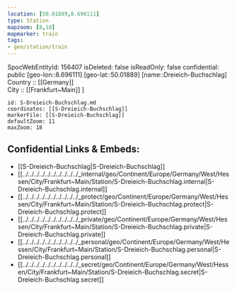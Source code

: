 ```yaml
---
location: [50.01889,8.696111] 
type: Station 
mapzoom: [8,18] 
mapmarker: train 
tags:
- geo/station/train
---
```

SpocWebEntityId: 156407
isDeleted: false
isReadOnly: false
confidential: public
[geo-lon::8.696111] 
[geo-lat::50.01889] 
[name::Dreieich-Buchschlag] 
Country :: [[Germany]]  
City :: [[Frankfurt~Main]] ] 


```leaflet
id: S-Dreieich-Buchschlag.md
coordinates: [[S-Dreieich-Buchschlag]] 
markerFile: [[S-Dreieich-Buchschlag]] 
defaultZoom: 11 
maxZoom: 18
```


## Confidential Links & Embeds: 
- [[S-Dreieich-Buchschlag|S-Dreieich-Buchschlag]] 
- [[../../../../../../../../../../_internal/geo/Continent/Europe/Germany/West/Hessen/City/Frankfurt~Main/Station/S-Dreieich-Buchschlag.internal|S-Dreieich-Buchschlag.internal]] 
- [[../../../../../../../../../../_protect/geo/Continent/Europe/Germany/West/Hessen/City/Frankfurt~Main/Station/S-Dreieich-Buchschlag.protect|S-Dreieich-Buchschlag.protect]] 
- [[../../../../../../../../../../_private/geo/Continent/Europe/Germany/West/Hessen/City/Frankfurt~Main/Station/S-Dreieich-Buchschlag.private|S-Dreieich-Buchschlag.private]] 
- [[../../../../../../../../../../_personal/geo/Continent/Europe/Germany/West/Hessen/City/Frankfurt~Main/Station/S-Dreieich-Buchschlag.personal|S-Dreieich-Buchschlag.personal]] 
- [[../../../../../../../../../../_secret/geo/Continent/Europe/Germany/West/Hessen/City/Frankfurt~Main/Station/S-Dreieich-Buchschlag.secret|S-Dreieich-Buchschlag.secret]] 
